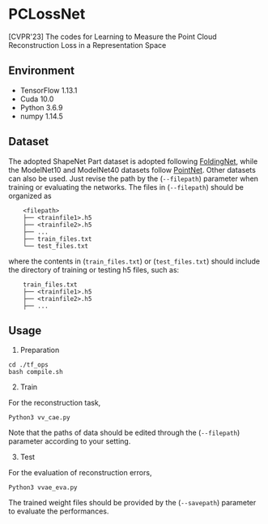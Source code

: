 # PCLossNet
[CVPR'23] The codes for Learning to Measure the Point Cloud Reconstruction Loss in a Representation Space

## Environment
* TensorFlow 1.13.1
* Cuda 10.0
* Python 3.6.9
* numpy 1.14.5

## Dataset
The adopted ShapeNet Part dataset is adopted following [FoldingNet](http://www.merl.com/research/license#FoldingNet), while the ModelNet10 and ModelNet40 datasets follow [PointNet](https://github.com/charlesq34/pointnet.git). Other datasets can also be used. Just revise the path by the (`--filepath`) parameter when training or evaluating the networks.
The files in (`--filepath`) should be organized as

        <filepath>
        ├── <trainfile1>.h5 
        ├── <trainfile2>.h5
        ├── ...
        ├── train_files.txt
        └── test_files.txt

where the contents in (`train_files.txt`) or (`test_files.txt`) should include the directory of training or testing h5 files, such as:

        train_files.txt
        ├── <trainfile1>.h5
        ├── <trainfile2>.h5
        ├── ...

## Usage

1. Preparation

```
cd ./tf_ops
bash compile.sh
```

2. Train

For the reconstruction task,
```
Python3 vv_cae.py
```

Note that the paths of data should be edited through the (`--filepath`) parameter according to your setting.

3. Test

For the evaluation of reconstruction errors,
```
Python3 vvae_eva.py
```

The trained weight files should be provided by the (`--savepath`) parameter to evaluate the performances.
